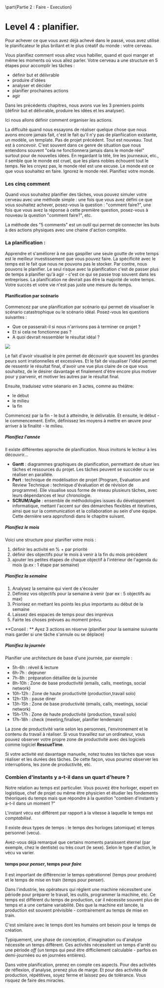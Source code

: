 \part{Partie 2 : Faire - Execution}

# Level 4 : planifier. 

Pour achever ce que vous avez déjà achevé dans le passé, vous avez utilisé le planificateur le plus brillant et le plus créatif du monde : votre cerveau. 

Vous planifiez comment vous allez vous habiller, quand et quoi manger et même les moments où vous allez parler. Votre cerveau a une structure en 5 étapes pour accomplir les tâches : 

- définir but et délivrable
- produire d'idées
- analyser et décider 
- planifier prochaines actions
- agir

Dans les précédents chapitres, nous avons vue les 3 premiers points (définir but et délivrable, produire les idées et les analyser). 

Ici nous allons définir comment organiser les actions. 

La diffculté quand nous essayons de réaliser quelque chose que nous avons encore jamais fait, c'est le fait qu'il n'y pas de planfiication existante, un modèle, un template. Pas de projet précédent. Tout est nouveau. Tout est à concevoir. 
C'est souvent dans ce genre de situation que nous entendons souvent "cela ne fonctionnera jamais dans le monde réel" surtout pour de nouvelles idées. En regardant la télé, lire les journeaux, etc., il semble que le monde est cruel, que les plans nobles échouent tout le temps. Ne les croyez pas, le monde réel est une excuse. Le monde est ce que vous souhaitez en faire. Ignorez le monde réel. Planifiez votre monde. 


### Les cinq comment 

Quand vous souhaitez planifier des tâches, vous pouvez simuler votre cerveau avec une méthode simple : une fois que vous avez défini ce que vous souhaitez achever, posez-vous la question : "comment faire?", une fois que vous avez la réponse à cette première question, posez-vous à nouveau la question "comment faire?", etc. 

La méthode des "5 comments" est un outil qui permet de connecter les buts à des actions physiques avec une chaine d'action complète. 


### La planification : 

Apprendre et s'améliorer à ne pas gaspiller une seule goutte de votre temps est le meilleur investissement que vous pouvez faire. La spécificité avec le temps est le fait que nous ne pouvons pas le stocker. Par contre, nous pouvons le planifier. 
Le seul risque avec la planification c'est de passer plus de temps à planifier qu'à agir - c'est ce qui se passe trop souvent dans les entreprises. La planification ne devrait pas être la majorité de votre temps. Votre succès et votre vie n'est pas juste une mesure du temps. 

#### Planification par scénario 

Commencez par une planification par scénario qui permet de visualiser le scénario catastrophique ou le scénario idéal. Posez-vous les questions suivantes : 

- Que ce passerait-il si nous n'arrivons pas à terminer ce projet ? 
- Et si cela ne fonctionne pas ? 
- A quoi devrait ressembler le résultat idéal ? 

![](../contents/img/prise-de-notes.jpg)

Le fait d'avoir visualisé le pire permet de découvrir que souvent les grandes peurs sont irrationnelles et excessives. Et le fait de visualiser l'idéal permet de ressentir le résultat final, d'avoir une vue plus claire de ce que vous souhaitez, de le désirer davantage et finalement d'être encore plus motiver pour y parvenir, et motiver les autres par le résultat final. 

Ensuite, traduisez votre séanario en 3 actes, comme au théâtre:  

- le début
- le milieu
- la fin

Commencez par la fin - le but à atteindre, le délivrable. Et ensuite, le début - le commencement. Enfin, définissez les moyens à mettre en œuvre pour arriver à la finalité - le milieu. 



##### Planifiez l'année 

Il existe différentes approche de planification. Nous invitons le lecteur à les découvrir...

- **Gantt** : diagrammes graphiques de planification, permettant de situer les tâches et ressources du projet. Les tâches peuvent se succéder ou se réaliser en parallèle. 
- **Pert** : technique de modélisation de projet (Program, Evaluation and Review Technique : technique d'évaluation et de révision de programme). Elle visualise sous forme de réseau plusieurs tâches, avec leurs dépendances et leur chronologie.
- **SCRUM/Agile** : ensemble de méthodologies issues du développement informatique, mettant l'accent sur des démarches flexibles et itératives, ainsi que sur la communication et la collaboration au sein d'une équipe.
Cette dernière sera approfondi dans le chapitre suivant. 

##### Planifiez le mois 

Voici une structure pour planifier votre mois : 

1. définir les activité en % + par priorité 2. définir des objectifs pour le mois à venir à la fin du mois précédent3. ajouter les petites étapes de chaque objectif à l'intérieur de l'agenda du mois (p.ex : 1 étape par semaine)

##### Planifiez la semaine

1. Analysez la semaine qui vient de s'écouler2. Définiez vos objectifs pour la semaine à venir (par ex : 5 objectifs au max)3. Priorisez en mettant les points les plus importants au début de la semaine4. Laissez des espaces de temps pour des imprévus5. Fairte les choses prévues au moment prévu. **Conseil : ** Ayez 3 actions en réserve (planifier pour la semaine suivante mais garder si une tâche s'annule ou se déplace)

##### Planifiez la journée 

Planifier une architecture de base d'une journée, par exemple : 

- 5h-6h : réveil & lecture - 6h-7h : dejeuner- 7h-8h : préparation détaillée de la journée - 8h-10h : Zone de base productivité (emails, calls, meetings, social network)- 10h-12h : Zone de haute productivité (production,travail solo)- 12h-13h : pause diner- 13h-15h : Zone de base productivité (emails, calls, meetings, social network)- 15h-17h : Zone de haute productivité (production, travail solo)- 17h-18h : check (meeting,finaliser, planifier lendemain)
 
 
La zone de productivité varie selon les personnes, l'environement et le contenu du travail à réaliser. Si vous travaillez sur un ordinateur, vous pouvez observer votre propre zone de productivité avec des logiciels comme logiciel **RescueTime**.

Si votre activité est davantage manuelle, notez toutes les tâches que vous réaliser et les durées des tâches. De cette façon, vous pourrez observer les interruptions, les zone de productivité, etc. 

### Combien d'instants y a-t-il dans un quart d'heure ? 

Notre relation au temps est particulier. Vous pouvez être horloger, expert en logistique, chef de projet ou même être physicien et étudier les fondements théoriques du temps mais que répondre à la question "combien d'instants y a-t-il dans un moment ?"

L'instant vécu est différent par rapport à la vitesse à laquelle le temps est _comptabilisé_. 

Il existe deux types de temps : le temps des horloges (atomique) et temps personnel (vecu). 

Avez-vous déjà remarqué que certains moments paraissent éternel (par exemple, chez le dentiste) ou très court (le sexe). Selon le type d'action, le vécu va varier. 

#### temps pour *penser*, temps pour *faire*

Il est important de différencier le temps opérationnel (temps pour produire) et le temps de mise en train (temps pour penser). 

Dans l'industrie, les opérateurs qui règlent une machine nécessitent une période pour préparer le travail, les outils, programmer la machine, etc. Ce temps est différent du temps de production, car il nécessite souvent plus de temps et a une certaine variabilité. 
Dès que la machine est lancée, la production est souvent prévisible - contrairement au temps de mise en train. 

C'est similaire avec le temps dont les humains ont besoin pour le temps de création. 

Typiquement, une phase de conception, d'imagination ou d'analyse nécessite un temps différent. Ces activités nécessitent un temps d'arrêt ou une période _off_ (un temps qui peut être difficilement calculable - parfois en demi-journées ou en journées entières). 

Dans votre planification, prenez en compte ces aspects. Pour des activités de réflexion, d'analyse, prenez plus de marge. Et pour des activités de production, répétitives, soyez ferme et laissez peu de tolérance. Vous risquez de faire des miracles. 


